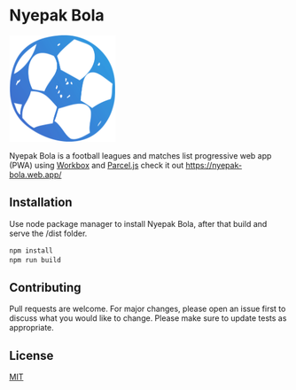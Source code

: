 # Nyepak Bola
![Nyepak Bola icon](src/assets/img/icon/pwa-192x192.png)

Nyepak Bola is a football leagues and matches list progressive web app (PWA) using [Workbox](https://developers.google.com/web/tools/workbox) and [Parcel.js](https://parceljs.org/)
check it out https://nyepak-bola.web.app/

## Installation

Use node package manager to install Nyepak Bola, after that build and serve the /dist folder.

```bash
npm install
npm run build
```

## Contributing
Pull requests are welcome. For major changes, please open an issue first to discuss what you would like to change.
Please make sure to update tests as appropriate.

## License
[MIT](https://choosealicense.com/licenses/mit/)